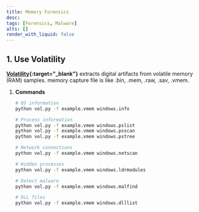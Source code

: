 ```yaml
---
title: Memory Forensics
desc: 
tags: [Forensics, Malware]
alts: []
render_with_liquid: false
---
```


## 1. Use Volatility

**[Volatility](https://github.com/volatilityfoundation/volatility3){:target="_blank"}** extracts digital artifacts from volatile memory (RAM) samples. memory capture file is like .bin, .mem, .raw, .sav, .vmem.

1. **Commands**

    ```sh
    # OS information
    python vol.py -f example.vmem windows.info

    # Process information
    python vol.py -f example.vmem windows.pslist
    python vol.py -f example.vmem windows.psscan
    python vol.py -f example.vmem windows.pstree

    # Network connections
    python vol.py -f example.vmem windows.netscan

    # Hidden processes
    python vol.py -f example.vmem windows.ldrmodules

    # Detect malware
    python vol.py -f example.vmem windows.malfind

    # DLL files
    python vol.py -f example.vmem windows.dlllist
    ```
